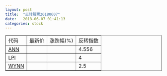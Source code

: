 ```yaml
---
layout: post
title:  "反转股票20180607"
date:   2018-06-07 01:41:13
categories: stock
---
```


<script type="text/javascript">
var stockList = []
stockList.push('gb_ann');
stockList.push('gb_lpi');
stockList.push('gb_wynn');
</script>

<table border="1">
 <tr>
 <td>代码</td>
  <td>最新价</td>
  <td>涨跌幅(%)</td>
 <td>反转指数</td>
</tr>
  <tr id="ann"><td><a href="http://stock.finance.sina.com.cn/usstock/quotes/ANN.html" target="_blank">ANN</a></td><td></td><td></td><td>4.556</td></tr>
  <tr id="lpi"><td><a href="http://stock.finance.sina.com.cn/usstock/quotes/LPI.html" target="_blank">LPI</a></td><td></td><td></td><td>4</td></tr>
  <tr id="wynn"><td><a href="http://stock.finance.sina.com.cn/usstock/quotes/WYNN.html" target="_blank">WYNN</a></td><td></td><td></td><td>2.5</td></tr>
</table>
